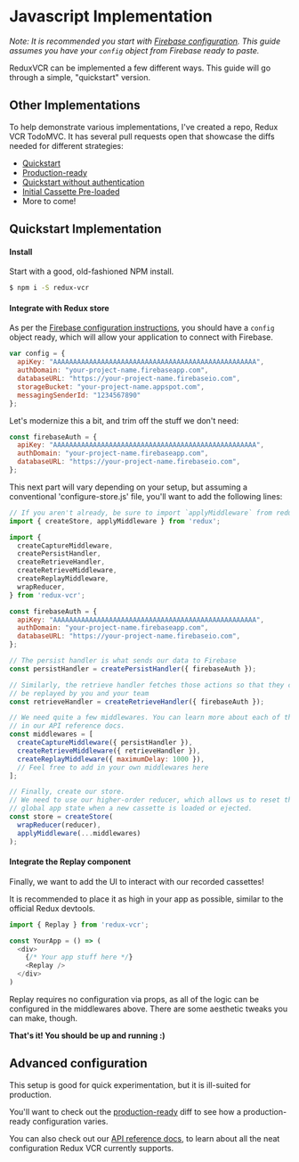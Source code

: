 # Javascript Implementation

*Note: It is recommended you start with [Firebase configuration](firebase-config.md). This guide assumes you have your `config` object from Firebase ready to paste.*

ReduxVCR can be implemented a few different ways. This guide will go through a simple, "quickstart" version.

## Other Implementations

To help demonstrate various implementations, I've created a repo, Redux VCR TodoMVC. It has several pull requests open that showcase the diffs needed for different strategies:

- [Quickstart](https://github.com/joshwcomeau/redux-vcr-todomvc/pull/1)
- [Production-ready](https://github.com/joshwcomeau/redux-vcr-todomvc/pull/2)
- [Quickstart without authentication](https://github.com/joshwcomeau/redux-vcr-todomvc/pull/3)
- [Initial Cassette Pre-loaded](https://github.com/joshwcomeau/redux-vcr-todomvc/pull/4)
- More to come!

## Quickstart Implementation

#### Install
Start with a good, old-fashioned NPM install.

```bash
$ npm i -S redux-vcr
```

#### Integrate with Redux store
As per the [Firebase configuration instructions](firebase-config.md), you should have a `config` object ready, which will allow your application to connect with Firebase.

```js
var config = {
  apiKey: "AAAAAAAAAAAAAAAAAAAAAAAAAAAAAAAAAAAAAAAAAAAAAAAAAAA",
  authDomain: "your-project-name.firebaseapp.com",
  databaseURL: "https://your-project-name.firebaseio.com",
  storageBucket: "your-project-name.appspot.com",
  messagingSenderId: "1234567890"
};
```

Let's modernize this a bit, and trim off the stuff we don't need:

```js
const firebaseAuth = {
  apiKey: "AAAAAAAAAAAAAAAAAAAAAAAAAAAAAAAAAAAAAAAAAAAAAAAAAAA",
  authDomain: "your-project-name.firebaseapp.com",
  databaseURL: "https://your-project-name.firebaseio.com",
};
```

This next part will vary depending on your setup, but assuming a conventional 'configure-store.js' file, you'll want to add the following lines:

```js
// If you aren't already, be sure to import `applyMiddleware` from redux.
import { createStore, applyMiddleware } from 'redux';

import {
  createCaptureMiddleware,
  createPersistHandler,
  createRetrieveHandler,
  createRetrieveMiddleware,
  createReplayMiddleware,
  wrapReducer,
} from 'redux-vcr';

const firebaseAuth = {
  apiKey: "AAAAAAAAAAAAAAAAAAAAAAAAAAAAAAAAAAAAAAAAAAAAAAAAAAA",
  authDomain: "your-project-name.firebaseapp.com",
  databaseURL: "https://your-project-name.firebaseio.com",
};

// The persist handler is what sends our data to Firebase
const persistHandler = createPersistHandler({ firebaseAuth });

// Similarly, the retrieve handler fetches those actions so that they can
// be replayed by you and your team
const retrieveHandler = createRetrieveHandler({ firebaseAuth });

// We need quite a few middlewares. You can learn more about each of them
// in our API reference docs.
const middlewares = [
  createCaptureMiddleware({ persistHandler }),
  createRetrieveMiddleware({ retrieveHandler }),
  createReplayMiddleware({ maximumDelay: 1000 }),
  // Feel free to add in your own middlewares here
];

// Finally, create our store.
// We need to use our higher-order reducer, which allows us to reset the
// global app state when a new cassette is loaded or ejected.
const store = createStore(
  wrapReducer(reducer),
  applyMiddleware(...middlewares)
);
```

#### Integrate the Replay component

Finally, we want to add the UI to interact with our recorded cassettes!

It is recommended to place it as high in your app as possible, similar to the official Redux devtools.

```js
import { Replay } from 'redux-vcr';

const YourApp = () => (
  <div>
    {/* Your app stuff here */}
    <Replay />
  </div>
)
```

Replay requires no configuration via props, as all of the logic can be configured in the middlewares above. There are some aesthetic tweaks you can make, though.

**That's it! You should be up and running :)**


## Advanced configuration

This setup is good for quick experimentation, but it is ill-suited for production.

You'll want to check out the [production-ready](https://github.com/joshwcomeau/redux-vcr-todomvc/pull/2) diff to see how a production-ready configuration varies.

You can also check out our [API reference docs](API-reference.md), to learn about all the neat configuration Redux VCR currently supports.
